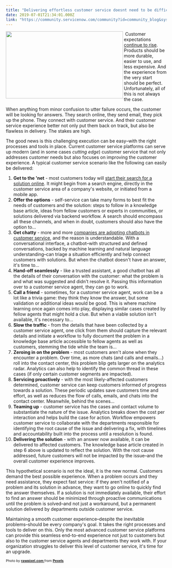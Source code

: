 ```yaml
---
title: "Delivering effortless customer service doesnt need to be difficult"
date: 2019-07-01T21:34:01.000Z
link: "https://community.servicenow.com/community?id=community_blog&sys_id=43c027fadb5a3fc0e0e80b55ca9619ec"
---
```


<div class="wp-block-image"><img class="wp-image-3732" style="padding: 5 px;" src="https://insightsincustomerservice.files.wordpress.com/2019/06/black-and-white-business-people-close-up-1799345.jpg?w&#61;1024" alt="" width="367" height="210" align="left" /></div>

<p> Customer expectations <a href="https://go.forrester.com/blogs/predictions-2019-customer-experience-comes-under-fire/" target="_blank" rel="noopener noreferrer nofollow">continue to rise</a>. Products should be more durable, easier to use, and less expensive. And the experience from the very start should be perfect. Unfortunately, all of this is not always the case.</p>

<p>When anything from minor confusion to utter failure occurs, the customer will be looking for answers. They search online, they send email, they pick up the phone. They connect with customer service. And their customer service experience better not only put them back on track, but also be flawless in delivery. The stakes are high.</p>

<p>The good news is this challenging execution can be easy–with the right processes and tools in place. Current customer service platforms can serve up modern (and in some cases <em>cutting edge</em>) customer service that not only addresses customer needs but also focuses on improving the customer experience. A typical customer service scenario like the following can easily be delivered:</p>

<ol><li><strong>Get to the &#39;net</strong> - most customers today will <a href="https://www.gartner.com/smarterwithgartner/top-digital-challenges-for-service-leaders-in-2019/" target="_blank" rel="noopener noreferrer nofollow">start their search for a solution online</a>. It might begin from a search engine, directly in the customer service area of a company&#39;s website, or initiated from a mobile app.</li><li><strong>Offer the options</strong> - self-service can take many forms to best fit the needs of customers and the solution: steps to follow in a knowledge base article, ideas from fellow customers or experts in communities, or solutions delivered via backend workflow. A search should encompass all these channels, and when in doubt, customers should also have the option to...</li><li><strong>Get chatty</strong> - more and more <a href="https://www.gartner.com/smarterwithgartner/27297-2/" target="_blank" rel="noopener noreferrer nofollow">companies are adopting chatbots in customer service</a>, and the reason is understandable. With a conversational interface, a chatbot–with structured and defined conversations, backed by machine learning and natural language understanding–can triage a situation efficiently and help connect customers with solutions. But when the chatbot doesn&#39;t have an answer, it&#39;s time to...</li><li><strong>Hand-off seamlessly</strong> - like a trusted assistant, a good chatbot has all the details of their conversation with the customer: what the problem is and what was suggested and didn&#39;t resolve it. Passing this information over to a customer service agent, they can go to work.</li><li><strong>Call a friend</strong> - sometimes, for a customer service agent, work can be a lot like a trivia game: they think they know the answer, but some validation or additional ideas would be good. This is where machine learning once again comes into play, displaying similar cases created by fellow agents that might hold a clue. But when a viable solution isn&#39;t available, it&#39;s necessary to...</li><li><strong>Slow the traffic</strong> - from the details that have been collected by a customer service agent, one click from them should capture the relevant details and initiate a workflow to fully document the problem in a knowledge base article accessible to fellow agents as well as customers, stemming the tide while the team is...</li><li><strong>Zeroing in on the problem</strong> - most customers aren&#39;t alone when they encounter a problem. Over time, as more chats (and calls and emails...) roll into the contact center, this problem blip gets larger on the analytics radar. Analytics can also help to identify the common thread in these cases (if only certain customer segments are impacted).</li><li><strong>Servicing proactively</strong> - with the most likely-affected customers determined, customer service can keep customers informed of progress towards a solution. These periodic updates save customers time and effort, as well as reduces the flow of calls, emails, and chats into the contact center. Meanwhile, behind the scenes...</li><li><strong>Teaming up</strong> - customer service has the cases and contact volume to substantiate the nature of the issue. Analytics breaks down the cost per interaction and helps build the case for action. Workflow empowers customer service to collaborate with the departments responsible for identifying the root cause of the issue and delivering a fix, with timelines and accountability built into the process until a resolution is found.</li><li><strong>Delivering the solution</strong> - with an answer now available, it can be delivered to affected customers. The knowledge base article created in step 6 above is updated to reflect the solution. With the root cause addressed, future customers will not be impacted by the issue–and the overall customer experience improves.</li></ol>

<p>This hypothetical scenario is not the ideal, it is the new normal. Customers demand the best possible experience. When a problem occurs and they need assistance, they expect fast service: if they aren&#39;t notified of a problem and its solution in advance, they want to go online to quickly find the answer themselves. If a solution is not immediately available, their effort to find an answer should be minimized through proactive communications until the problem is solved–and not just a workaround, but a permanent solution delivered by departments outside customer service. </p>

<p>Maintaining a smooth customer experience–despite the inevitable problems–should be every company&#39;s goal. It takes the right processes and tools to deliver on this. Only the most advanced customer service platforms can provide this seamless end-to-end experience not just to customers but also to the customer service agents and departments they work with. If your organization struggles to deliver this level of customer service, it&#39;s time for an upgrade.</p>
<p><span style="font-size: 8pt;">Photo by <strong><a href="https://www.pexels.com/&#64;rawpixel?utm_content&#61;attributionCopyText&amp;utm_medium&#61;referral&amp;utm_source&#61;pexels" rel="nofollow">rawpixel.com </a></strong>from <strong><a href="https://www.pexels.com/photo/black-and-white-wooden-wall-decor-1799345/?utm_content&#61;attributionCopyText&amp;utm_medium&#61;referral&amp;utm_source&#61;pexels" rel="nofollow">Pexels</a></strong></span></p>

